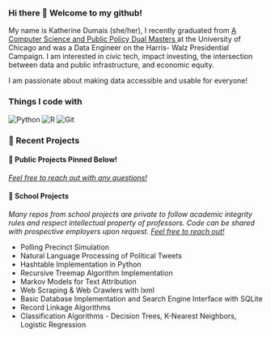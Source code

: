 ### Hi there 👋 Welcome to my github!

<p>
My name is Katherine Dumais (she/her), I recently graduated from <a href = 'https://capp.uchicago.edu/'> A Computer Science and Public Policy Dual Masters </a> at the University of Chicago and was a Data Engineer on the Harris- Walz Presidential Campaign. I am interested in civic tech, impact investing, the intersection between data and public infrastructure, and economic equity.

I am passionate about making data accessible and usable for everyone!
</p>

<h3>Things I code with</h3>
<p>
  <img alt="Python" src = "https://img.shields.io/badge/-Python-3776AB?logo=python&logoColor=white&style=for-the-badge" />
  <img alt ="R" src = "https://img.shields.io/badge/-R-276DC3?logo=r&logoColor=white&style=for-the-badge&logoWidth=30" />
  <img alt="Git" src = "https://img.shields.io/badge/-Git-F05032?logo=git&logoColor=white&style=for-the-badge" /> 
</p>

<h3>🔭 Recent Projects</h3>
<h4> 🌱  Public Projects Pinned Below! </h4>
<i><a href='mailto=kdumais@uchicago.edu'> Feel free to reach out with any questions!</a></i>
<h4> 🌱  School Projects </h4>
<p>  <i>Many repos from school projects are private to follow academic integrity rules and respect intellectual property of professors. Code can be shared with prospective employers upon request.  <a href='mailto=kdumais@uchicago.edu'> Feel free to reach out!</a> </i>

  <ul>
    <li>Polling Precinct Simulation</li>
    <li>Natural Language Processing of Political Tweets</li>
    <li>Hashtable Implementation in Python</li>
    <li>Recursive Treemap Algorithm Implementation</li>
    <li>Markov Models for Text Attribution</li>
    <li>Web Scraping & Web Crawlers with lxml</li>
    <li>Basic Database Implementation and Search Engine Interface with SQLite </li>
    <li>Record Linkage Algorithms</li>
    <li>Classification Algorithms - Decision Trees, K-Nearest Neighbors, Logistic Regression</li>
  </ul>
 </p>


